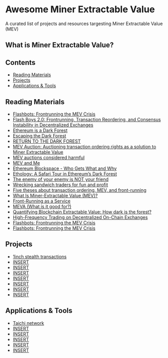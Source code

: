 # Awesome Miner Extractable Value

A curated list of projects and resources targesting Miner Extractable Value (MEV)

## What is Miner Extractable Value?

## Contents

- [Reading Materials](#reading-materials)
- [Projects](#projects)
- [Applications & Tools](#applications-tools)

<a name="reading-materials" />

## Reading Materials

- [Flashbots: Frontrunning the MEV Crisis](https://medium.com/flashbots/frontrunning-the-mev-crisis-40629a613752)
- [Flash Boys 2.0: Frontrunning, Transaction Reordering, and Consensus Instability in Decentralized Exchanges](https://arxiv.org/abs/1904.05234)
- [Ethereum is a Dark Forest](https://medium.com/@danrobinson/ethereum-is-a-dark-forest-ecc5f0505dff)
- [Escaping the Dark Forest](https://samczsun.com/escaping-the-dark-forest/)
- [RETURN TO THE DARK FOREST](https://www.rekt.news/return-to-the-dark-forest/)
- [MEV Auction: Auctioning transaction ordering rights as a solution to Miner Extractable Value](https://ethresear.ch/t/mev-auction-auctioning-transaction-ordering-rights-as-a-solution-to-miner-extractable-value/6788)
- [MEV auctions considered harmful](https://medium.com/offchainlabs/mev-auctions-considered-harmful-fa72f61a40ea)
- [MEV and Me](https://research.paradigm.xyz/MEV)
- [Ethereum Blockspace - Who Gets What and Why](https://research.paradigm.xyz/ethereum-blockspace)
- [Ethology: A Safari Tour in Ethereum’s Dark Forest](https://www.zengo.com/ethology-a-safari-tour-in-ethereums-dark-forest/)
- [The enemy of your enemy is NOT your friend](https://fiona.mirror.xyz/QXdCOAggA5g_j5R_JpO-V5LqK89EbimnYIV6c2rOsT0)
- [Wrecking sandwich traders for fun and profit](https://github.com/Defi-Cartel/salmonella)
- [Five theses about transaction ordering, MEV, and front-running](https://medium.com/offchainlabs/five-theses-about-transaction-ordering-mev-and-front-running-5ebf52bc0cbe)
- [What Is Miner-Extractable Value (MEV)?](https://blog.chain.link/what-is-miner-extractable-value-mev/)
- [Front-Running as a Service](https://medium.com/offchainlabs/front-running-as-a-service-334c929c945a)
- [MEVA (What is it good for?)](https://medium.com/offchainlabs/meva-what-is-it-good-for-de8a96c0e67c)
- [Quantifying Blockchain Extractable Value: How dark is the forest?](https://arxiv.org/abs/2101.05511)
- [High-Frequency Trading on Decentralized On-Chain Exchanges](https://arxiv.org/abs/2009.14021)
- [Flashbots: Frontrunning the MEV Crisis](https://medium.com/flashbots/frontrunning-the-mev-crisis-40629a613752)
- [Flashbots: Frontrunning the MEV Crisis](https://medium.com/flashbots/frontrunning-the-mev-crisis-40629a613752)

<a name="projects" />

## Projects

- [1inch stealth transactions](LINK)
- [INSERT](LINK)
- [INSERT](LINK)
- [INSERT](LINK)
- [INSERT](LINK)
- [INSERT](LINK)
- [INSERT](LINK)
- [INSERT](LINK)

<a name="applications-tools" />

## Applications & Tools

- [Taichi network](LINK)
- [INSERT](LINK)
- [INSERT](LINK)
- [INSERT](LINK)
- [INSERT](LINK)
- [INSERT](LINK)
